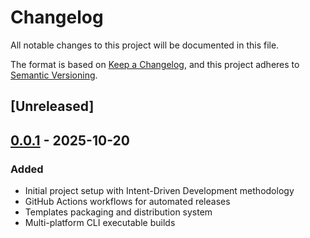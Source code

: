 # Changelog

All notable changes to this project will be documented in this file.

The format is based on [Keep a Changelog](https://keepachangelog.com/en/1.0.0/),
and this project adheres to [Semantic Versioning](https://semver.org/spec/v2.0.0.html).

## [Unreleased]

## [0.0.1] - 2025-10-20

### Added
- Initial project setup with Intent-Driven Development methodology
- GitHub Actions workflows for automated releases
- Templates packaging and distribution system
- Multi-platform CLI executable builds

[0.0.1]: https://github.com/nom-nom-hub/intent-kit/compare/v0.0.0...v0.0.1